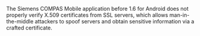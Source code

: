 The Siemens COMPAS Mobile application before 1.6 for Android does not properly verify X.509 certificates from SSL servers, which allows man-in-the-middle attackers to spoof servers and obtain sensitive information via a crafted certificate.